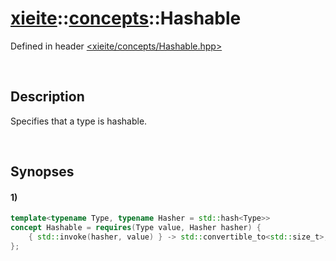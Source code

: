 # [xieite](../xieite.md)\:\:[concepts](../concepts.md)\:\:Hashable
Defined in header [<xieite/concepts/Hashable.hpp>](../../include/xieite/concepts/Hashable.hpp)

&nbsp;

## Description
Specifies that a type is hashable.

&nbsp;

## Synopses
#### 1)
```cpp
template<typename Type, typename Hasher = std::hash<Type>>
concept Hashable = requires(Type value, Hasher hasher) {
    { std::invoke(hasher, value) } -> std::convertible_to<std::size_t>;
};
```
